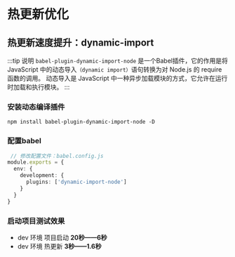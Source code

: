
# 热更新优化

## 热更新速度提升：dynamic-import
:::tip 说明
`babel-plugin-dynamic-import-node` 是一个Babel插件，它的作用是将 JavaScript 中的动态导入`（dynamic import）`语句转换为对 Node.js 的 require 函数的调用。 
动态导入是 JavaScript 中一种异步加载模块的方式，它允许在运行时加载和执行模块。
:::

### 安装动态编译插件
```shell
npm install babel-plugin-dynamic-import-node -D
```

### 配置babel
```ts
 // 修改配置文件：babel.config.js
module.exports = {
  env: {
    development: {
      plugins: ['dynamic-import-node']
    }
  }
}	
```

### 启动项目测试效果
- dev 环境 项目启动  **20秒——6秒**
- dev 环境 热更新 **3秒——1.6秒**